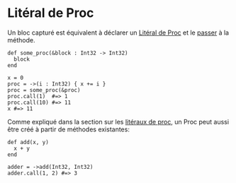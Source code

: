 # Litéral de Proc

Un bloc capturé est équivalent à déclarer un [Litéral de Proc](literals/proc.html) et le [passer](block_forwarding.html) à la méthode.

```crystal
def some_proc(&block : Int32 -> Int32)
  block
end

x = 0
proc = ->(i : Int32) { x += i }
proc = some_proc(&proc)
proc.call(1)  #=> 1
proc.call(10) #=> 11
x #=> 11
```

Comme expliqué dans la section sur les [litéraux de proc](literals/proc.html),
un Proc peut aussi être créé à partir de méthodes existantes:

```crystal
def add(x, y)
  x + y
end

adder = ->add(Int32, Int32)
adder.call(1, 2) #=> 3
```

